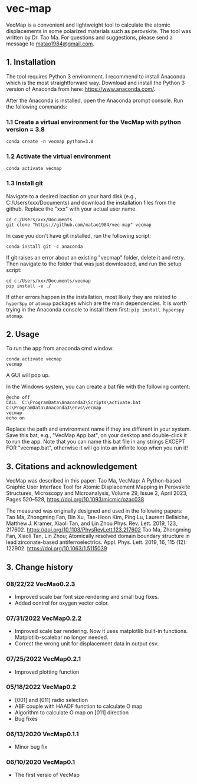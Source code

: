 # vec-map
VecMap is a convenient and lightweight tool to calculate the atomic displacements in some polarized materials such as perovskite. The tool was written by Dr. Tao Ma. For questions and suggestions, please send a message to matao1984@gmail.com.

## 1. Installation
The tool requires Python 3 environment. I recommend to install Anaconda which is the most straightforward way. Download and install the Python 3 version of Anaconda from here: https://www.anaconda.com/.

After the Anaconda is installed, open the Anaconda prompt console. Run the following commands:

### 1.1 Create a virtual environment for the VecMap with python version = 3.8
```
conda create -n vecmap python=3.8
```
### 1.2 Activate the virtual environment
```
conda activate vecmap
```
### 1.3 Install git 
Navigate to a desired loaction on your hard disk (e.g., C:/Users/xxx/Documents) and download the installation files from the github. Replace the "xxx" with your actual user name.
```
cd c:/Users/xxx/Documents
git clone "https://github.com/matao1984/vec-map" vecmap
```

In case you don't have git installed, run the following script:

```
conda install git -c anaconda
```

If git raises an error about an existing "vecmap" folder, delete it and retry.
Then navigate to the folder that was just downloaded, and run the setup script:

```
cd c:/Users/xxx/Documents/vecmap
pip install -e ./
```

If other errors happen in the installation, most likely they are related to ``hyperSpy`` or ``atomap`` packages which are the main dependencies. It is worth trying in the Anaconda console to install them first: ``pip install hyperspy atomap``.

## 2. Usage
To run the app from anaconda cmd window:

```
conda activate vecmap
vecmap
```

A GUI will pop up.

In the Windows system, you can create a bat file with the following content:

```
@echo off
CALL  C:\ProgramData\Anaconda3\Scripts\activate.bat C:\ProgramData\Anaconda3\envs\vecmap
vecmap
echo on 
```

Replace the path and environment name if they are different in your system. Save this bat, e.g., "VecMap App.bat", on your desktop and double-click it to run the app. Note that you can name this bat file in any strings EXCEPT FOR "vecmap.bat", otherwise it will go into an infinite loop when you run it!

## 3. Citations and acknowledgement
VecMap was described in this paper:
Tao Ma, VecMap: A Python-based Graphic User Interface Tool for Atomic Displacement Mapping in Perovskite Structures, Microscopy and Microanalysis, Volume 29, Issue 2, April 2023, Pages 520–528, https://doi.org/10.1093/micmic/ozac038

The measured was originally designed and used in the following papers:
Tao Ma, Zhongming Fan, Bin Xu, Tae-Hoon Kim, Ping Lu, Laurent Bellaiche, Matthew J. Kramer, Xiaoli Tan, and Lin Zhou
Phys. Rev. Lett. 2019, 123, 217602. https://doi.org/10.1103/PhysRevLett.123.217602
Tao Ma, Zhongming Fan, Xiaoli Tan, Lin Zhou; Atomically resolved domain boundary structure in lead zirconate-based antiferroelectrics. Appl. Phys. Lett. 2019, 16, 115 (12): 122902. https://doi.org/10.1063/1.5115039
## 3. Change history
### 08/22/22 VecMao0.2.3
- Improved scale bar font size rendering and small bug fixes.
- Added control for oxygen vector color.
### 07/31/2022 VecMap0.2.2
- Improved scale bar rendering. Now it uses matplotlib built-in functions. Matplotlib-scalebar no longer needed.
- Correct the wrong unit for displacement data in output csv.
### 07/25/2022 VecMap0.2.1
- Improved plotting function
### 05/18/2022 VecMap0.2
- [001] and [011] radio selection
- ABF couple with HAADF function to calculate O map
- Algorithm to calculate O map on [011] direction
- Bug fixes
### 06/13/2020 VecMap0.1.1
- Minor bug fix
### 06/10/2020 VecMap0.1
- The first versio of VecMap
